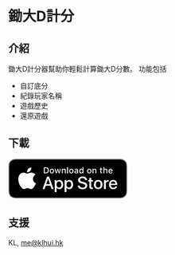 # 鋤大D計分

## 介紹

鋤大D計分器幫助你輕鬆計算鋤大D分數。
功能包括
- 自訂底分
- 紀錄玩家名稱
- 遊戲歷史
- 還原遊戲

## 下載

[![alt text](images/us_appstore.svg)](https://itunes.apple.com/us/app/鋤大d計分器/id1434642139?ls=1&mt=8)

## 支援

KL, [me@klhui.hk](mailto:me@klhui.hk)
